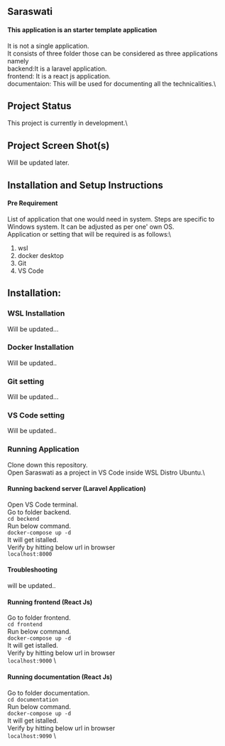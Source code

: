 ## Saraswati

#### This application is an starter template application 

It is not a single application.\
It consists of three folder those can be considered as three applications namely \
backend:It is a laravel application. \
frontend: It is a react js application. \
documentaion: This will be used for documenting all the technicalities.\

## Project Status
This project is currently in development.\


## Project Screen Shot(s)
Will be updated later.

## Installation and Setup Instructions
#### Pre Requirement
List of application that one would need in system. Steps are specific to Windows system. It can be adjusted as per one' own OS.\
Application or setting that will be required is as follows:\
1. wsl
2. docker desktop
3. Git
4. VS Code




## Installation:
### WSL Installation
Will be updated...
### Docker Installation
Will be updated..
### Git setting
Will be updated...
### VS Code setting
Will be updated..

### Running Application
Clone down this repository. \
Open Saraswati as a project in VS Code inside WSL Distro Ubuntu.\
#### Running backend server (Laravel Application)
Open VS Code terminal.\
Go to folder backend.\
`cd beckend`\
Run below command.\
`docker-compose up -d`\
It will get istalled.\
Verify by hitting below url in browser\
`localhost:8000`

#### Troubleshooting
will be updated..

#### Running frontend (React Js)
Go to folder frontend. \
`cd frontend` \
Run below command. \
`docker-compose up -d` \
It will get istalled. \
Verify by hitting below url in browser \
`localhost:9000` \

#### Running documentation (React Js)
Go to folder documentation. \
`cd documentation` \
Run below command. \
`docker-compose up -d` \
It will get istalled. \
Verify by hitting below url in browser \
`localhost:9090` \
